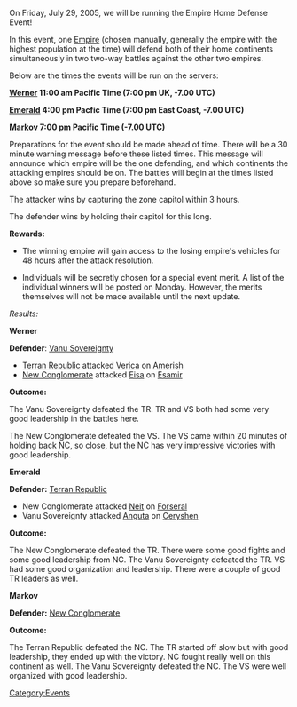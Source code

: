 On Friday, July 29, 2005, we will be running the Empire Home Defense
Event!

In this event, one [Empire](../terminology/Empire.md) (chosen manually,
generally the empire with the highest population at the time) will
defend both of their home continents simultaneously in two two-way
battles against the other two empires.

Below are the times the events will be run on the servers:

**[Werner](Werner.md) 11:00 am Pacific Time (7:00 pm UK, -7.00
UTC)**

**[Emerald](etc/Emerald.md) 4:00 pm Pacfic Time (7:00 pm East Coast,
-7.00 UTC)**

**[Markov](Markov.md) 7:00 pm Pacific Time (-7.00 UTC)**

Preparations for the event should be made ahead of time. There will be a
30 minute warning message before these listed times. This message will
announce which empire will be the one defending, and which continents
the attacking empires should be on. The battles will begin at the times
listed above so make sure you prepare beforehand.

The attacker wins by capturing the zone capitol within 3 hours.

The defender wins by holding their capitol for this long.

**Rewards:**

- The winning empire will gain access to the losing empire's vehicles
  for 48 hours after the attack resolution.

<!-- -->

- Individuals will be secretly chosen for a special event merit. A
  list of the individual winners will be posted on Monday. However,
  the merits themselves will not be made available until the next
  update.

_Results:_

**Werner**

**Defender**: [Vanu Sovereignty](Vanu_Sovereignty.md)

- [Terran Republic](Terran_Republic.md) attacked
  [Verica](../facilities/Verica.md) on [Amerish](../locations/Amerish.md)
- [New Conglomerate](New_Conglomerate.md) attacked
  [Eisa](../facilities/Eisa.md) on [Esamir](../locations/Esamir.md)

**Outcome:**

The Vanu Sovereignty defeated the TR. TR and VS both had some very good
leadership in the battles here.

The New Conglomerate defeated the VS. The VS came within 20 minutes of
holding back NC, so close, but the NC has very impressive victories with
good leadership.

**Emerald**

**Defender:** [Terran Republic](Terran_Republic.md)

- New Conglomerate attacked [Neit](../facilities/Neit.md) on
  [Forseral](../locations/Forseral.md)
- Vanu Sovereignty attacked [Anguta](../facilities/Anguta.md) on
  [Ceryshen](../locations/Ceryshen.md)

**Outcome:**

The New Conglomerate defeated the TR. There were some good fights and
some good leadership from NC. The Vanu Sovereignty defeated the TR. VS
had some good organization and leadership. There were a couple of good
TR leaders as well.

**Markov**

**Defender:** [New Conglomerate](New_Conglomerate.md)

**Outcome:**

The Terran Republic defeated the NC. The TR started off slow but with
good leadership, they ended up with the victory. NC fought really well
on this continent as well. The Vanu Sovereignty defeated the NC. The VS
were well organized with good leadership.

[Category:Events](Category:Events.md)
